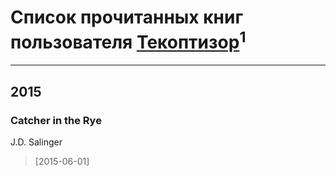 # Список прочитанных книг пользователя [Текоптизор](https://www.facebook.com/app_scoped_user_id/1615567898725880/)<sup>1</sup>
---

## 2015

### Catcher in the Rye
J.D. Salinger
> [2015-06-01] 



